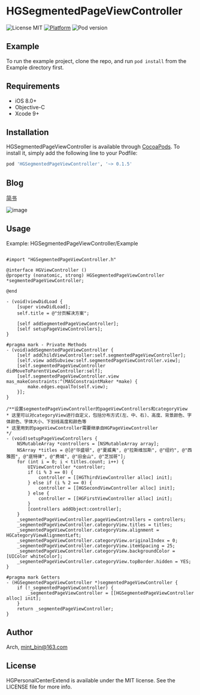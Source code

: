 # HGSegmentedPageViewController

![License MIT](https://img.shields.io/dub/l/vibe-d.svg) 
[![Platform](https://img.shields.io/cocoapods/p/HGSegmentedPageViewController.svg?style=flat)](http://cocoapods.org/pods/HGSegmentedPageViewController)
![Pod version](http://img.shields.io/cocoapods/v/HGSegmentedPageViewController.svg?style=flat)

## Example

To run the example project, clone the repo, and run `pod install` from the Example directory first.

## Requirements

- iOS 8.0+ 
- Objective-C
- Xcode 9+

## Installation

HGSegmentedPageViewController is available through [CocoaPods](https://cocoapods.org). To install
it, simply add the following line to your Podfile:

```ruby
pod 'HGSegmentedPageViewController', '~> 0.1.5'
```

## Blog
[简书](https://www.jianshu.com/u/f245583cc4d8)  

![image](https://github.com/ArchLL/HGSegmentedPageViewController/blob/master/show.gif)  

## Usage
Example: HGSegmentedPageViewController/Example

```Objc

#import "HGSegmentedPageViewController.h"

@interface HGViewController ()
@property (nonatomic, strong) HGSegmentedPageViewController *segmentedPageViewController;

@end

- (void)viewDidLoad {
    [super viewDidLoad];
    self.title = @"分页解决方案";
    
    [self addSegmentedPageViewController];
    [self setupPageViewControllers];
}

#pragma mark - Private Methods
- (void)addSegmentedPageViewController {
    [self addChildViewController:self.segmentedPageViewController];
    [self.view addSubview:self.segmentedPageViewController.view];
    [self.segmentedPageViewController didMoveToParentViewController:self];
    [self.segmentedPageViewController.view mas_makeConstraints:^(MASConstraintMaker *make) {
        make.edges.equalTo(self.view);
    }];
}

/**设置segmentedPageViewController的pageViewControllers和categoryView
* 这里可以对categoryView进行自定义，包括分布方式(左、中、右)、高度、背景颜色、字体颜色、字体大小、下划线高度和颜色等
* 这里用到的pageViewController需要继承自HGPageViewController
*/
- (void)setupPageViewControllers {
    NSMutableArray *controllers = [NSMutableArray array];
    NSArray *titles = @[@"华盛顿", @"夏威夷", @"拉斯维加斯", @"纽约", @"西雅图", @"底特律", @"费城", @"旧金山", @"芝加哥"];
    for (int i = 0; i < titles.count; i++) {
        UIViewController *controller;
        if (i % 3 == 0) {
            controller = [[HGThirdViewController alloc] init];
        } else if (i % 2 == 0) {
            controller = [[HGSecondViewController alloc] init];
        } else {
            controller = [[HGFirstViewController alloc] init];
        }
        [controllers addObject:controller];
    }
    _segmentedPageViewController.pageViewControllers = controllers;
    _segmentedPageViewController.categoryView.titles = titles;
    _segmentedPageViewController.categoryView.alignment = HGCategoryViewAlignmentLeft;
    _segmentedPageViewController.categoryView.originalIndex = 0;
    _segmentedPageViewController.categoryView.itemSpacing = 25;
    _segmentedPageViewController.categoryView.backgroundColor = [UIColor whiteColor];
    _segmentedPageViewController.categoryView.topBorder.hidden = YES;
}

#pragma mark Getters
- (HGSegmentedPageViewController *)segmentedPageViewController {
    if (!_segmentedPageViewController) {
        _segmentedPageViewController = [[HGSegmentedPageViewController alloc] init];
    }
    return _segmentedPageViewController;
}
```

## Author

Arch, mint_bin@163.com

## License

HGPersonalCenterExtend is available under the MIT license. See the LICENSE file for more info.


